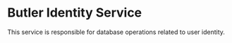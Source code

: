 # Butler Identity Service

This service is responsible for database operations related to user identity.
